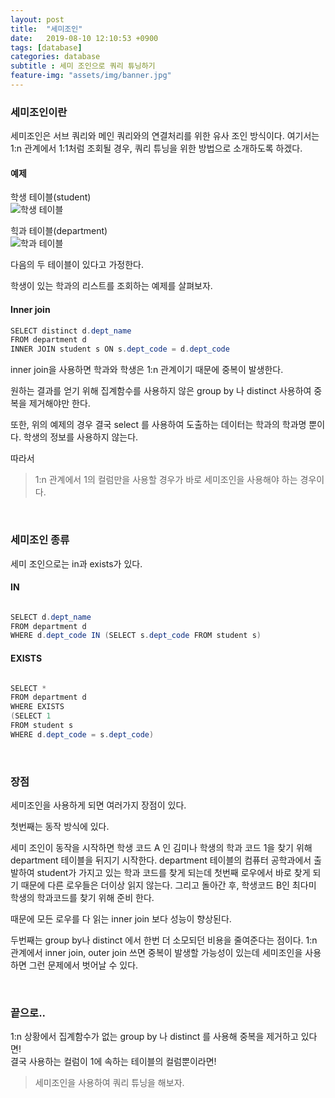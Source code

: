 ```yaml
---
layout: post
title:  "세미조인"
date:   2019-08-10 12:10:53 +0900
tags: [database]
categories: database
subtitle : 세미 조인으로 쿼리 튜닝하기
feature-img: "assets/img/banner.jpg"
---
```


### 세미조인이란
세미조인은 서브 쿼리와 메인 쿼리와의 연결처리를 위한 유사 조인 방식이다. 여기서는 1:n 관계에서 1:1처럼 조회될 경우, 쿼리 튜닝을 위한 방법으로 소개하도록 하겠다. 

#### 예제

학생 테이블(student) <br>
![학생 테이블](/assets/images/post/190810/(2).png) 

힉과 테이블(department) <br>
![학과 테이블](/assets/images/post/190810/(1).png) 

다음의 두 테이블이 있다고 가정한다. 

학생이 있는 학과의 리스트를 조회하는 예제를 살펴보자. 

#### Inner join

```java
SELECT distinct d.dept_name
FROM department d 
INNER JOIN student s ON s.dept_code = d.dept_code

```

inner join을 사용하면 학과와 학생은 1:n 관계이기 때문에 중복이 발생한다. 

원하는 결과를 얻기 위해 집계함수를 사용하지 않은 group by 나 distinct 사용하여 중복을 제거해야만 한다.

또한, 위의 예제의 경우 결국 select 를 사용하여 도출하는 데이터는 학과의 학과명 뿐이다. 학생의 정보를 사용하지 않는다. 

따라서 

> 1:n 관계에서 1의 컬럼만을 사용할 경우가 바로 세미조인을 사용해야 하는 경우이다. 

<br>

### 세미조인 종류

세미 조인으로는 in과 exists가 있다. 

#### IN

```java

SELECT d.dept_name
FROM department d 
WHERE d.dept_code IN (SELECT s.dept_code FROM student s)

```

#### EXISTS

```java

SELECT * 
FROM department d 
WHERE EXISTS 
(SELECT 1 
FROM student s 
WHERE d.dept_code = s.dept_code)

```

<br>

### 장점

세미조인을 사용하게 되면 여러가지 장점이 있다.

첫번째는 동작 방식에 있다.

세미 조인이 동작을 시작하면 학생 코드 A 인 김미나 학생의 학과 코드 1을 찾기 위해 department 테이블을 뒤지기 시작한다.
department 테이블의 컴퓨터 공학과에서 출발하여 student가 가지고 있는 학과 코드를 찾게 되는데 첫번째 로우에서 바로 찾게 되기 때문에 다른 로우들은 더이상 읽지 않는다.
그리고 돌아간 후, 학생코드 B인 최다미 학생의 학과코드를 찾기 위해 준비 한다.

때문에 모든 로우를 다 읽는 inner join 보다 성능이 향상된다. 

두번째는 group by나 distinct 에서 한번 더 소모되던 비용을 줄여준다는 점이다.
1:n 관계에서 inner join, outer join 쓰면 중복이 발생할 가능성이 있는데 세미조인을 사용하면 그런 문제에서 벗어날 수 있다. 

<br>

### 끝으로..

1:n 상황에서 집계함수가 없는 group by 나 distinct 를 사용해 중복을 제거하고 있다면! <br>
결국 사용하는 컬럼이 1에 속하는 테이블의 컬럼뿐이라면! 

>세미조인을 사용하여 쿼리 튜닝을 해보자. 



 



